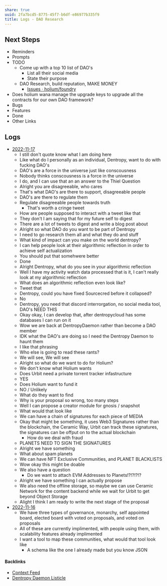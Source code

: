 ```yaml
---
share: true
uuid: 2fa7bcd5-8775-45f7-b6df-e86977b335f9
title: Logs - DAO Research
---
```

## Next Steps

* Reminders
* Prompts 
* TODO
	* Come up with a top 10 list of DAO's
		* List all their social media
		* State their purpose
	* DAO Research, build reputation, MAKE MONEY
		* [Issues · holium/foundry](https://github.com/holium/foundry/issues)
* Does holium wana manage the upgrade keys to upgrade all the contracts for our own DAO framework?
* Bugs
* Features
* Done
* Other Links

## Logs

* [2022-11-17](/2022-11-17)
	* I still don't quote know what I am doing here
	* Like what do I personally as an individual, Dentropy, want to do with fucking DAO's
	* DAO's are a force in the universe just like conscousness
	* Nobody thinks conscousness is a force in the universe
	* I do, and I can use that an an answer to the Thiel Question
	* Alright you are disagreeable, who cares
	* That's what DAO's are there to support, disagreeable people
	* DAO's are there to regulate them
	* Regulate disagreeable people towards truth
		* That's worth a cringe tweet
	* How are people supposed to interact with a tweet like that
	* They don't I am saying that for my future self to digest
	* There are a lot of tweets to digest and write a blog post about
	* Alright so what DAO do you want to be part of Dentropy
	* I need to go research them all and what they do and stuff
	* What kind of impact can you make on the world dentropy?
	* I can help people look at their algorithmic reflection in order to achieve self actualization
	* You should put that somehwere better
	* Done
	* Alright Dentropy, what do you see in your algorithmic reflection
	* Well I have my activity watch data processed that is it, I can't really look at my algorithmic reflection
	* What does an algorithmic reflection even look like?
	* Tweet that
	* Dentropy, could you have fixed Sourcecred before it collapsed?
	* No
	* Dentropy, you need that discord interrorgation, no social media tool, DAO's NEED THIS
	* Okay okay, I can develop that, after dentropycloud has some databases I can run on it
	* Wow we are back at DentropyDaemon rather than become a DAO member
	* IDK what the DAO's are doing so I need the Dentropy Daemon to haunt them
	* I like that phrasing
	* Who else is going to read these rants?
	* We will see, We will see
	* Alright so what do we want to do for Holium?
	* We don't know what Holium wants
	* Does Urbit need a private torrent tracker infastructure
	* YES
	* Does Holium want to fund it
	* NO / Unlikely
	* What do they want to find
	* Why is your proposal so wrong, too many steps
	* Well I can propose a creator module for gnosis / snapshot
	* What would that look like
	* We can have a chain of signatures for each piece of MEDIA
	* Okay that might be something, it uses Web3 Signatures rather than the blockchain, the Ceramic Way, Urbit can track these signatures, the signatures can be offput on to the actual blockchain
		* How do we deal with fraud
	* PLANETS NEED TO SIGN THE SIGNATURES
	* Alright we have something
	* What about spam planets
	* We can have NFT Exclusive Communities, and PLANET BLACKLISTS
	* Wow okay this might be doable
	* We also have a question
		* Do we want to attach EVM Addresses to Planets!?!?!?!?
	* Alright we have something I can actually propose
	* We also need the offline storage, so maybe we can use Ceramic Network for the content backend while we wait for Urbit to get beyond Object Storage
	* Alight I think I am ready to write the next stage of the proposal
* [2022-11-16](/2022-11-16)
	* We have three types of governance, monarchy, self appointed board, elected board with voted on proposals, and voted on proposals
	* All of these are currently implimented, with people using them, with scalability features already implimented
	* I want a tool to map these communities, what would that tool look like
		* A schema like the one I already made but you know JSON


#### Backlinks

* [Context Feed](/645edce8-3a74-423c-a889-6fec0c1beaa9)
* [Dentropy Daemon Listicle](/15c66694-3dc9-4115-afb8-887a6e52ffea)